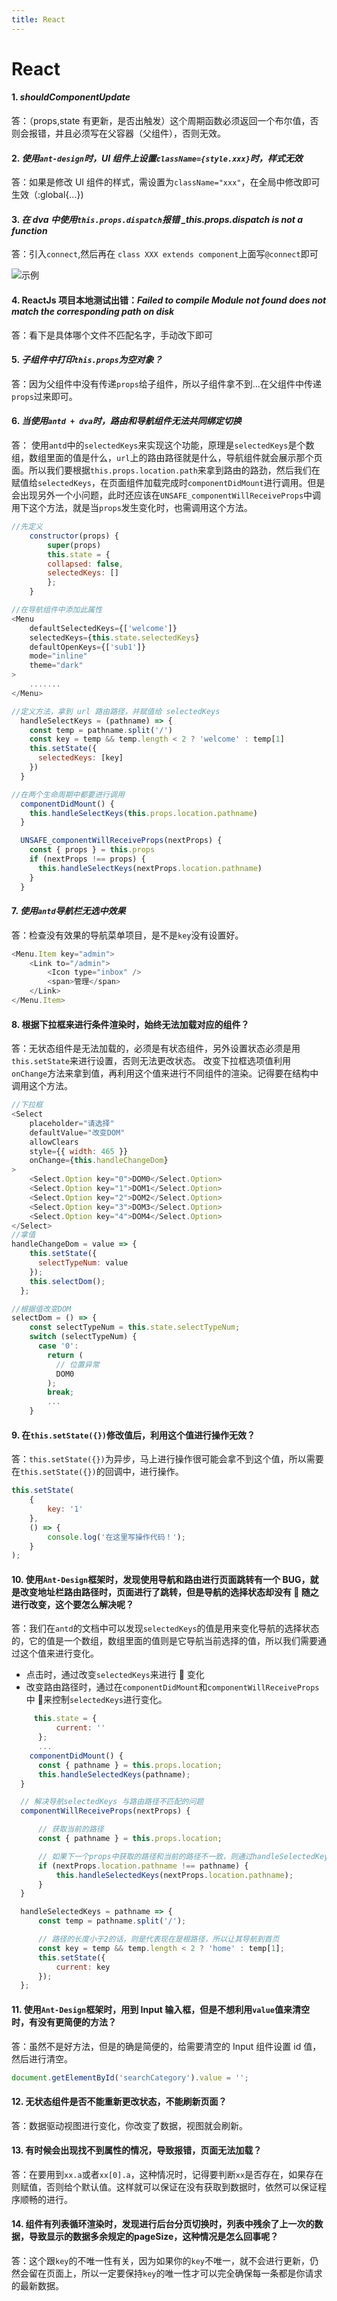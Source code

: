 ```yaml
---
title: React
---
```


<!--
 * @Description: React Bug
 * @Date: 2019-07-05 09:48:10
 * @LastEditTime: 2019-10-10 09:35:46
 -->

# React

#### 1. _shouldComponentUpdate_

答：（props,state 有更新，是否出触发）这个周期函数必须返回一个布尔值，否则会报错，并且必须写在父容器（父组件），否则无效。

#### 2. _使用`ant-design`时，UI 组件上设置`className={style.xxx}`时，样式无效_

答：如果是修改 UI 组件的样式，需设置为`className="xxx"`，在全局中修改即可生效（:global{...})

#### 3. _在 dva 中使用`this.props.dispatch`报错 \_this.props.dispatch is not a function_

答：引入`connect`,然后再在 `class XXX extends component`上面写`@connect`即可

![示例](../.vuepress/public/imgs/react-01.png)

#### 4. ReactJs 项目本地测试出错：_Failed to compile Module not found does not match the corresponding path on disk_

答：看下是具体哪个文件不匹配名字，手动改下即可

#### 5. _子组件中打印`this.props`为空对象？_

答：因为父组件中没有传递`props`给子组件，所以子组件拿不到...在父组件中传递`props`过来即可。

#### 6. _当使用`antd + dva`时，路由和导航组件无法共同绑定切换_

答： 使用`antd`中的`selectedKeys`来实现这个功能，原理是`selectedKeys`是个数组，数组里面的值是什么，`url`上的路由路径就是什么，导航组件就会展示那个页面。所以我们要根据`this.props.location.path`来拿到路由的路劲，然后我们在赋值给`selectedKeys`，在页面组件加载完成时`componentDidMount`进行调用。但是会出现另外一个小问题，此时还应该在`UNSAFE_componentWillReceiveProps`中调用下这个方法，就是当`props`发生变化时，也需调用这个方法。

```js
//先定义
    constructor(props) {
        super(props)
        this.state = {
        collapsed: false,
        selectedKeys: []
        };
    }
```

```js
//在导航组件中添加此属性
<Menu
    defaultSelectedKeys={['welcome']}
    selectedKeys={this.state.selectedKeys}
    defaultOpenKeys={['sub1']}
    mode="inline"
    theme="dark"
>
    .......
</Menu>
```

```js
//定义方法，拿到 url 路由路径，并赋值给 selectedKeys
  handleSelectKeys = (pathname) => {
    const temp = pathname.split('/')
    const key = temp && temp.length < 2 ? 'welcome' : temp[1]
    this.setState({
      selectedKeys: [key]
    })
  }

//在两个生命周期中都要进行调用
  componentDidMount() {
    this.handleSelectKeys(this.props.location.pathname)
  }

  UNSAFE_componentWillReceiveProps(nextProps) {
    const { props } = this.props
    if (nextProps !== props) {
      this.handleSelectKeys(nextProps.location.pathname)
    }
  }
```

#### 7. _使用`antd`导航栏无选中效果_

答：检查没有效果的导航菜单项目，是不是`key`没有设置好。

```js
<Menu.Item key="admin">
    <Link to="/admin">
        <Icon type="inbox" />
        <span>管理</span>
    </Link>
</Menu.Item>
```

#### 8. 根据下拉框来进行条件渲染时，始终无法加载对应的组件？

答：无状态组件是无法加载的，必须是有状态组件，另外设置状态必须是用`this.setState`来进行设置，否则无法更改状态。
改变下拉框选项值利用`onChange`方法来拿到值，再利用这个值来进行不同组件的渲染。记得要在结构中调用这个方法。

```js
//下拉框
<Select
    placeholder="请选择"
    defaultValue="改变DOM"
    allowClears
    style={{ width: 465 }}
    onChange={this.handleChangeDom}
>
    <Select.Option key="0">DOM0</Select.Option>
    <Select.Option key="1">DOM1</Select.Option>
    <Select.Option key="2">DOM2</Select.Option>
    <Select.Option key="3">DOM3</Select.Option>
    <Select.Option key="4">DOM4</Select.Option>
</Select>
//拿值
handleChangeDom = value => {
    this.setState({
      selectTypeNum: value
    });
    this.selectDom();
  };

//根据值改变DOM
selectDom = () => {
    const selectTypeNum = this.state.selectTypeNum;
    switch (selectTypeNum) {
      case '0':
        return (
          // 位置异常
          DOM0
        );
        break;
        ...
    }
```

#### 9. 在`this.setState({})`修改值后，利用这个值进行操作无效？

答：`this.setState({})`为异步，马上进行操作很可能会拿不到这个值，所以需要在`this.setState({})`的回调中，进行操作。

```js
this.setState(
    {
        key: '1'
    },
    () => {
        console.log('在这里写操作代码！');
    }
);
```

#### 10. 使用`Ant-Design`框架时，发现使用导航和路由进行页面跳转有一个 BUG，就是改变地址栏路由路径时，页面进行了跳转，但是导航的选择状态却没有  随之进行改变，这个要怎么解决呢？

答：我们在`antd`的文档中可以发现`selectedKeys`的值是用来变化导航的选择状态的，它的值是一个数组，数组里面的值则是它导航当前选择的值，所以我们需要通过这个值来进行变化。

-   点击时，通过改变`selectedKeys`来进行  变化
-   改变路由路径时，通过在`componentDidMount`和`componentWillReceiveProps`中  来控制`selectedKeys`进行变化。

```js
     this.state = {
          current: ''
      };
      ...
    componentDidMount() {
      const { pathname } = this.props.location;
      this.handleSelectedKeys(pathname);
  }

  // 解决导航selectedKeys 与路由路径不匹配的问题
  componentWillReceiveProps(nextProps) {

      // 获取当前的路径
      const { pathname } = this.props.location;

      // 如果下一个props中获取的路径和当前的路径不一致，则通过handleSelectedKeys方法，来更改当前current
      if (nextProps.location.pathname !== pathname) {
          this.handleSelectedKeys(nextProps.location.pathname);
      }
  }

  handleSelectedKeys = pathname => {
      const temp = pathname.split('/');

      // 路径的长度小于2的话，则是代表现在是根路径，所以让其导航到首页
      const key = temp && temp.length < 2 ? 'home' : temp[1];
      this.setState({
          current: key
      });
  };
```

#### 11. 使用`Ant-Design`框架时，用到 Input 输入框，但是不想利用`value`值来清空时，有没有更简便的方法？

答：虽然不是好方法，但是的确是简便的，给需要清空的 Input 组件设置 id 值，然后进行清空。

```js
document.getElementById('searchCategory').value = '';
```

#### 12. 无状态组件是否不能重新更改状态，不能刷新页面？

答：数据驱动视图进行变化，你改变了数据，视图就会刷新。  

#### 13. 有时候会出现找不到属性的情况，导致报错，页面无法加载？  

答：在要用到`xx.a`或者`xx[0].a`，这种情况时，记得要判断`xx`是否存在，如果存在则赋值，否则给个默认值。这样就可以保证在没有获取到数据时，依然可以保证程序顺畅的进行。

#### 14. 组件有列表循环渲染时，发现进行后台分页切换时，列表中残余了上一次的数据，导致显示的数据多余规定的pageSize，这种情况是怎么回事呢？  

答：这个跟`key`的不唯一性有关，因为如果你的`key`不唯一，就不会进行更新，仍然会留在页面上，所以一定要保持`key`的唯一性才可以完全确保每一条都是你请求的最新数据。
